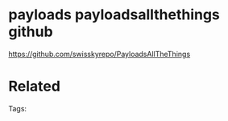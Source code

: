 # payloads payloadsallthethings github
https://github.com/swisskyrepo/PayloadsAllTheThings

# Related


Tags:

    
